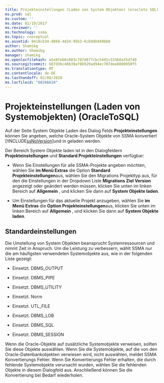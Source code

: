 ```yaml
---
title: Projekteinstellungen (Laden von System Objekten) (oracleto SQL) | Microsoft-Dokumentation
ms.prod: sql
ms.custom: ''
ms.date: 01/19/2017
ms.reviewer: ''
ms.technology: ssma
ms.topic: conceptual
ms.assetid: 9418cb34-d869-4d24-95b3-6cb9db949bb0
author: Shamikg
ms.author: Shamikg
manager: shamikg
ms.openlocfilehash: a5e8feb6c083c787d877cbc5491c533b8a35d740
ms.sourcegitcommit: b87d36c46b39af8b929ad94ec707dee8800950f5
ms.translationtype: MT
ms.contentlocale: de-DE
ms.lasthandoff: 02/08/2020
ms.locfileid: "68266610"
---
```

# <a name="project-settingsloading-system-objects-oracletosql"></a>Projekteinstellungen (Laden von Systemobjekten) (OracleToSQL)
Auf der Seite System Objekte Laden des Dialog Felds **Projekteinstellungen** können Sie angeben, welche Oracle-System Objekte von SSMA konvertiert [!INCLUDE[ssNoVersion](../../includes/ssnoversion-md.md)]und in geladen werden.  
  
Der Bereich System Objekte laden ist in den Dialogfeldern **Projekteinstellungen** und **Standard Projekteinstellungen** verfügbar:  
  
-   Wenn Sie Einstellungen für alle SSMA-Projekte angeben möchten, wählen Sie **im Menü Extras** die Option **Standard Projekteinstellungen**aus, wählen Sie den Migrations Projekttyp aus, für den die Einstellungen in der Dropdown Liste **Migrations Ziel Version** angezeigt oder geändert werden müssen, klicken Sie unten im linken Bereich auf **Allgemein** , und klicken Sie dann auf **System Objekte laden**.  
  
-   Um Einstellungen für das aktuelle Projekt anzugeben, wählen Sie **im Menü Extras** die **Option Projekteinstellungen**aus, klicken Sie unten im linken Bereich auf **Allgemein** , und klicken Sie dann auf **System Objekte laden**.  
  
## <a name="default-settings"></a>Standardeinstellungen  
Die Umstellung von System Objekten beansprucht Systemressourcen und nimmt Zeit in Anspruch. Um die Leistung zu verbessern, wählt SSMA nur die am häufigsten verwendeten Systemobjekte aus, wie in der folgenden Liste gezeigt:  
  
-   Einsetzt. DBMS_OUTPUT  
  
-   Einsetzt. DBMS_PIPE  
  
-   Einsetzt. DBMS_UTILITY  
  
-   Einsetzt. Norm  
  
-   Einsetzt. UTL_FILE  
  
-   Einsetzt. DBMS_LOB  
  
-   Einsetzt. DBMS_SQL  
  
-   Einsetzt. DBMS_SESSION  
  
Wenn die Oracle-Objekte auf zusätzliche Systemobjekte verweisen, sollten Sie diese Objekte auswählen. Wenn Sie die Systemobjekte, auf die von den Oracle-Datenbankobjekten verwiesen wird, nicht auswählen, meldet SSMA Konvertierungs Fehler. Wenn Sie Konvertierungs Fehler erhalten, die durch fehlende Systemobjekte verursacht wurden, wählen Sie die fehlenden Objekte in diesem Dialogfeld aus. Anschließend können Sie die Konvertierung bei Bedarf wiederholen.  
  
